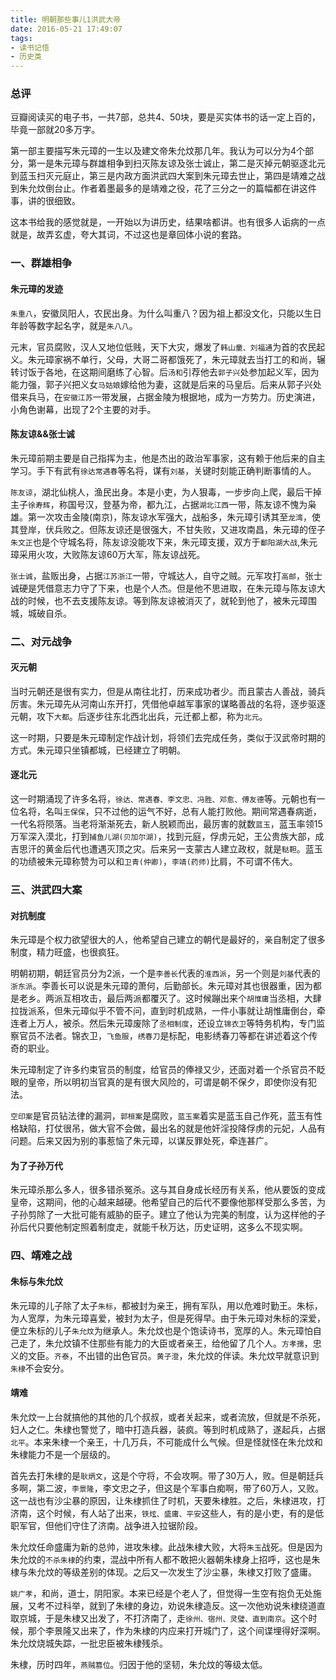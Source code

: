 ```yaml
---
title: 明朝那些事儿1洪武大帝
date: 2016-05-21 17:49:07
tags:
- 读书记悟
- 历史类
---
```


### 总评

豆瓣阅读买的电子书，一共7部，总共4、50块，要是买实体书的话一定上百的，毕竟一部就20多万字。

第一部主要描写朱元璋的一生以及建文帝朱允炆那几年。我认为可以分为4个部分，第一是朱元璋与群雄相争到扫灭陈友谅及张士诚止，第二是灭掉元朝驱逐北元到蓝玉扫灭元庭止，第三是内政方面洪武四大案到朱元璋去世止，第四是靖难之战到朱允炆倒台止。作者着墨最多的是靖难之役，花了三分之一的篇幅都在讲这件事，讲的很细致。

这本书给我的感觉就是，一开始以为讲历史，结果啥都讲。也有很多人诟病的一点就是，故弄玄虚，夸大其词，不过这也是章回体小说的套路。

### 一、群雄相争

#### 朱元璋的发迹

``朱重八``，安徽凤阳人，农民出身。为什么叫重八？因为祖上都没文化，只能以生日年龄等数字起名字，就是``朱八八``。

元末，官员腐败，汉人又地位低贱，天下大灾，爆发了``韩山童、刘福通``为首的农民起义。朱元璋家祸不单行，父母，大哥二哥都饿死了，朱元璋就去当打工的和尚，辗转讨饭于各地，在这期间磨练了心智。后``汤和``引荐他去``郭子兴``处参加起义军，因为能力强，郭子兴把义女``马姑娘``嫁给他为妻，这就是后来的马皇后。后来从郭子兴处借来兵马，在``安徽江苏``一带发展，占据金陵为根据地，成为一方势力。历史演进，小角色谢幕，出现了2个主要的对手。

#### 陈友谅&&张士诚

朱元璋前期主要是自己指挥为主，他是杰出的政治军事家，这有赖于他后来的自主学习。手下有武有``徐达常遇春``等名将，谋有``刘基``，关键时刻能正确判断事情的人。

``陈友谅``，湖北仙桃人，渔民出身。本是小吏，为人狠毒，一步步向上爬，最后干掉主子``徐寿辉``，称国号汉，登基为帝，都九江，占据``湖北江西``一带，陈友谅不愧为枭雄。第一次攻击金陵(南京)，陈友谅水军强大，战船多，朱元璋引诱其至``龙湾``，使其登岸，伏兵败之。但陈友谅还是很强大，不甘失败，又进攻南昌，朱元璋的侄子``朱文正``也是个守城名将，陈友谅没能攻下来，朱元璋支援，双方于``鄱阳湖大战``,朱元璋采用火攻，大败陈友谅60万大军，陈友谅战死。

``张士诚``，盐贩出身，占据``江苏浙江``一带，守城达人，自守之贼。元军攻打``高邮``，张士诚硬是凭借意志力守了下来，也是个人杰。但是他不思进取，在朱元璋与陈友谅大战的时候，也不去支援陈友谅。等到陈友谅被消灭了，就轮到他了，被朱元璋围城，城破自杀。

### 二、对元战争

#### 灭元朝

当时元朝还是很有实力，但是从南往北打，历来成功者少。而且蒙古人善战，骑兵厉害。朱元璋先从河南山东开打，凭借他卓越军事家的谋略善战的名将，逐步驱逐元朝，攻下``大都``。后逐步往东北西北出兵，元迁都上都，称为``北元``。

这一时期，只要是朱元璋制定作战计划，将领们去完成任务，类似于汉武帝时期的方式。朱元璋只坐镇都城，已经建立了明朝。

#### 逐北元

这一时期涌现了许多名将，``徐达、常遇春、李文忠、冯胜、邓愈、傅友德``等。元朝也有一位名将，名叫``王保保``，只不过他的运气不好，总有人能打败他。期间常遇春病逝，一代名将陨落。当老将渐渐死去，新人脱颖而出，最厉害的就数``蓝玉``，蓝玉率领15万军深入漠北，打到``捕鱼儿湖(贝加尔湖)``，找到元庭，俘虏元妃，王公贵族大部，成吉思汗的黄金后代也遭遇灭顶之灾。后来另一支蒙古人建立政权，就是``鞑靼``。蓝玉的功绩被朱元璋称赞为可以和``卫青(仲卿)``，``李靖(药师)``比肩，不可谓不伟大。

### 三、洪武四大案

#### 对抗制度

朱元璋是个权力欲望很大的人，他希望自己建立的朝代是最好的，亲自制定了很多制度，精力旺盛，也很疯狂。

明朝初期，朝廷官员分为2派，一个是``李善长``代表的``淮西派``，另一个则是``刘基``代表的``浙东派``。李善长可以说是朱元璋的萧何，后勤部长。朱元璋对其也很器重，因为都是老乡。两派互相攻击，最后两派都覆灭了。这时候蹦出来个``胡惟庸``当丞相，大肆拉拢派系，但朱元璋似乎不管不问，直到时机成熟，一件小事就让胡惟庸倒台，牵连者上万人，被杀。然后朱元璋废除了``丞相制度``，还设立``锦衣卫``等特务机构，专门监察官员不法者。锦衣卫，``飞鱼服``，``绣春刀``是标配，电影绣春刀等都在讲述着这个传奇的职业。

朱元璋制定了许多约束官员的制度，给官员的俸禄又少，还面对着一个杀官员不眨眼的皇帝，所以明初当官真的是有很大风险的，可谓是朝不保夕，即使你没有犯法。

``空印案``是官员钻法律的漏洞，``郭桓案``是腐败，``蓝玉案``着实是蓝玉自己作死，蓝玉有性格缺陷，打仗很吊，做大官不会做，最出名的就是他奸淫投降俘虏的元妃，人品有问题。后来又因为别的事惹恼了朱元璋，以谋反罪处死，牵连甚广。

#### 为了子孙万代

朱元璋杀那么多人，很多错杀冤杀。这与其自身成长经历有关系，他从要饭的变成皇帝，这期间，他的心越来越硬。他希望自己的后代不要像他那样受那么多苦，为子孙剪除了一大批可能有威胁的臣子。建立了他认为完美的制度，认为这样他的子孙后代只要他制定照着制度走，就能千秋万达，历史证明，这多么不现实啊。

### 四、靖难之战

#### 朱标与朱允炆

朱元璋的儿子除了太子``朱标``，都被封为亲王，拥有军队，用以危难时勤王。朱标，为人宽厚，为朱元璋喜爱，被封为太子，但是死得早。由于朱元璋对朱标的深爱，便立朱标的儿子``朱允炆``为继承人。朱允炆也是个饱读诗书，宽厚的人。朱元璋怕自己走了，朱允炆镇不住那些有能力的大臣或者亲王，给他留了几个人。``方孝孺``，忠义的文臣。``齐泰``，不出错的出色官员。``黄子澄``，朱允炆的伴读。朱允炆早就意识到``朱棣``不会安分。

#### 靖难

朱允炆一上台就搞他的其他的几个叔叔，或者关起来，或者流放，但就是不杀死，妇人之仁。朱棣也警觉了，暗中打造兵器，装疯。等到时机成熟了，遂起兵，占据``北平``。本来朱棣一个亲王，十几万兵，不可能成什么气候。但是怪就怪在朱允炆和朱棣能力不是一个层级的。

首先去打朱棣的是``耿炳文``，这是个守将，不会攻啊。带了30万人，败。但是朝廷兵多啊，第二波，``李景隆``，李文忠之子，但这是个军事白痴啊，带了60万人，又败。这一战也有沙尘暴的原因，让朱棣抓住了时机，天要朱棣胜。之后，朱棣进攻，打济南，这个时候，有人站了出来，``铁炫、盛庸、平安``这些人，有的是小吏，有的是低职军官，但他们守住了济南。战争进入拉锯阶段。

朱允炆任命盛庸为新的总帅，进攻朱棣。此战朱棣大败，大将``朱玉``战死。但是因为朱允炆的``不杀朱棣``的约束，混战中所有人都不敢把火器朝朱棣身上招呼，这也是朱棣与朱允炆的等级差别的体现。之后又一次发生了沙尘暴，朱棣又打败了盛庸。

``姚广孝``，和尚，道士，阴阳家。本来已经是个老人了，但觉得一生空有抱负无处施展，又考不过科举，就到了朱棣的身边，劝说朱棣造反。这一次他劝说朱棣绕道直取京城，于是朱棣又出发了，不打济南了，走``徐州、宿州、灵璧、直到南京``。这个时候，那个李景隆又出来了，作为朱棣的内应来打开城门了，这个间谍埋得好深啊。朱允炆烧城失踪，一批忠臣被朱棣残杀。

朱棣，历时四年，``燕贼篡位``。归因于他的坚韧，朱允炆的等级太低。
